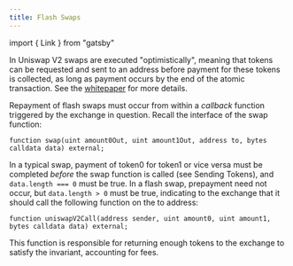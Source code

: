 ```yaml
---
title: Flash Swaps
---
```


import { Link } from "gatsby"

In Uniswap V2 swaps are executed "optimistically", meaning that tokens can be requested and sent to an address before payment for these tokens is collected, as long as payment occurs by the end of the atomic transaction. See the <a href='/whitepaper.pdf' target='_blank' rel='noopener noreferrer'>whitepaper</a> for more details.

Repayment of flash swaps must occur from within a _callback_ function triggered by the exchange in question. Recall the interface of the <Link to='/docs/v2/smart-contracts/exchange#swap'>swap</Link> function:

```solidity
function swap(uint amount0Out, uint amount1Out, address to, bytes calldata data) external;
```

In a typical swap, payment of token0 for token1 or vice versa must be completed _before_ the swap function is called (see <Link to='/docs/v2/smart-contracts/architecture/#sending-tokens'>Sending Tokens</Link>), and `data.length === 0` must be true. In a flash swap, prepayment need not occur, but `data.length > 0` must be true, indicating to the exchange that it should call the following function on the to address:

```solidity
function uniswapV2Call(address sender, uint amount0, uint amount1, bytes calldata data) external;
```

This function is responsible for returning enough tokens to the exchange to satisfy the invariant, accounting for fees.
